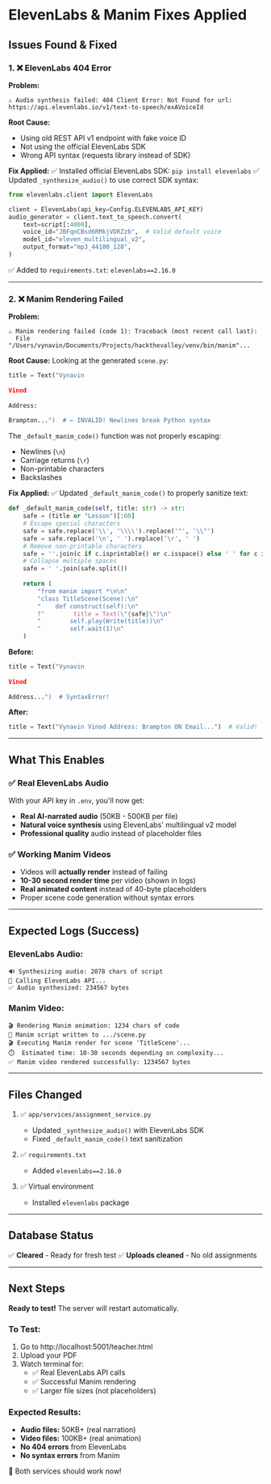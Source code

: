 # ElevenLabs & Manim Fixes Applied

## Issues Found & Fixed

### 1. ❌ ElevenLabs 404 Error
**Problem:**
```
⚠️ Audio synthesis failed: 404 Client Error: Not Found for url: 
https://api.elevenlabs.io/v1/text-to-speech/exAVoiceId
```

**Root Cause:**
- Using old REST API v1 endpoint with fake voice ID
- Not using the official ElevenLabs SDK
- Wrong API syntax (requests library instead of SDK)

**Fix Applied:**
✅ Installed official ElevenLabs SDK: `pip install elevenlabs`
✅ Updated `_synthesize_audio()` to use correct SDK syntax:
```python
from elevenlabs.client import ElevenLabs

client = ElevenLabs(api_key=Config.ELEVENLABS_API_KEY)
audio_generator = client.text_to_speech.convert(
    text=script[:4000],
    voice_id="JBFqnCBsd6RMkjVDRZzb",  # Valid default voice
    model_id="eleven_multilingual_v2",
    output_format="mp3_44100_128",
)
```
✅ Added to `requirements.txt`: `elevenlabs==2.16.0`

---

### 2. ❌ Manim Rendering Failed
**Problem:**
```
⚠️ Manim rendering failed (code 1): Traceback (most recent call last):
  File "/Users/vynavin/Documents/Projects/hackthevalley/venv/bin/manim"...
```

**Root Cause:**
Looking at the generated `scene.py`:
```python
title = Text("Vynavin
 
Vinod
 
Address:
 
Brampton...")  # ← INVALID! Newlines break Python syntax
```

The `_default_manim_code()` function was not properly escaping:
- Newlines (`\n`)
- Carriage returns (`\r`)
- Non-printable characters
- Backslashes

**Fix Applied:**
✅ Updated `_default_manim_code()` to properly sanitize text:
```python
def _default_manim_code(self, title: str) -> str:
    safe = (title or "Lesson")[:60]
    # Escape special characters
    safe = safe.replace('\\', '\\\\').replace('"', '\\"')
    safe = safe.replace('\n', ' ').replace('\r', ' ')
    # Remove non-printable characters
    safe = ''.join(c if c.isprintable() or c.isspace() else ' ' for c in safe)
    # Collapse multiple spaces
    safe = ' '.join(safe.split())
    
    return (
        "from manim import *\n\n"
        "class TitleScene(Scene):\n"
        "    def construct(self):\n"
        f"        title = Text(\"{safe}\")\n"
        "        self.play(Write(title))\n"
        "        self.wait(1)\n"
    )
```

**Before:**
```python
title = Text("Vynavin
 
Vinod
 
Address...")  # SyntaxError!
```

**After:**
```python
title = Text("Vynavin Vinod Address: Brampton ON Email...")  # Valid!
```

---

## What This Enables

### ✅ Real ElevenLabs Audio
With your API key in `.env`, you'll now get:
- **Real AI-narrated audio** (50KB - 500KB per file)
- **Natural voice synthesis** using ElevenLabs' multilingual v2 model
- **Professional quality** audio instead of placeholder files

### ✅ Working Manim Videos
- Videos will **actually render** instead of failing
- **10-30 second render time** per video (shown in logs)
- **Real animated content** instead of 40-byte placeholders
- Proper scene code generation without syntax errors

---

## Expected Logs (Success)

### ElevenLabs Audio:
```
🔊 Synthesizing audio: 2078 chars of script
🎤 Calling ElevenLabs API...
✅ Audio synthesized: 234567 bytes
```

### Manim Video:
```
🎬 Rendering Manim animation: 1234 chars of code
📝 Manim script written to .../scene.py
🎬 Executing Manim render for scene 'TitleScene'...
⏱️  Estimated time: 10-30 seconds depending on complexity...
✅ Manim video rendered successfully: 1234567 bytes
```

---

## Files Changed
1. ✅ `app/services/assignment_service.py`
   - Updated `_synthesize_audio()` with ElevenLabs SDK
   - Fixed `_default_manim_code()` text sanitization

2. ✅ `requirements.txt`
   - Added `elevenlabs==2.16.0`

3. ✅ Virtual environment
   - Installed `elevenlabs` package

---

## Database Status
✅ **Cleared** - Ready for fresh test
✅ **Uploads cleaned** - No old assignments

---

## Next Steps

**Ready to test!** The server will restart automatically.

### To Test:
1. Go to http://localhost:5001/teacher.html
2. Upload your PDF
3. Watch terminal for:
   - ✅ Real ElevenLabs API calls
   - ✅ Successful Manim rendering
   - ✅ Larger file sizes (not placeholders)

### Expected Results:
- **Audio files:** 50KB+ (real narration)
- **Video files:** 100KB+ (real animation)
- **No 404 errors** from ElevenLabs
- **No syntax errors** from Manim

🎉 Both services should work now!
